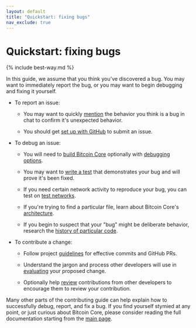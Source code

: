```yaml
---
layout: default
title: "Quickstart: fixing bugs"
nav_exclude: true
---
```

# Quickstart: fixing bugs

{% include best-way.md %}

In this guide, we assume that you think you've discovered a bug.  You
may want to immediately report the bug, or you may want to begin
debugging and fixing it yourself.

- To report an issue:

  - You may want to quickly [mention](/comms.html) the behavior you
    think is a bug in chat to confirm it's unexpected behavior.

  - You should get [set up with GitHub](/github.html) to submit an
    issue.

- To debug an issue:

  - You will need to [build Bitcoin
    Core](/building.html) optionally with [debugging
    options](/debugging.html).

  - You may want to [write a test](/testing.html) that demonstrates your
    bug and will prove it's been fixed.

  - If you need certain network activity to reproduce your bug, you can
    test on [test networks](/testnets.html).

  - If you're trying to find a particular file, learn about Bitcoin
    Core's [architecture](/architecture.html).

  - If you begin to suspect that your "bug" might be deliberate
    behavior, research the [history of particular
    code](/past-changes.html).

- To contribute a change:

  - Follow project [guidelines](/contributing.html) for effective
    commits and GitHub PRs.

  - Understand the jargon and process other developers will use in
    [evaluating](/pr-maturation.html) your proposed change.

  - Optionally help [review](/reviewing.html) contributions from other
    developers to encourage them to review your contribution.

Many other parts of the contributing guide can help explain how to
successfully debug, report, and fix a bug.  If you find yourself stymied
at any point, or just curious about Bitcoin Core, please consider
reading the full documentation starting from the [main page](/).
